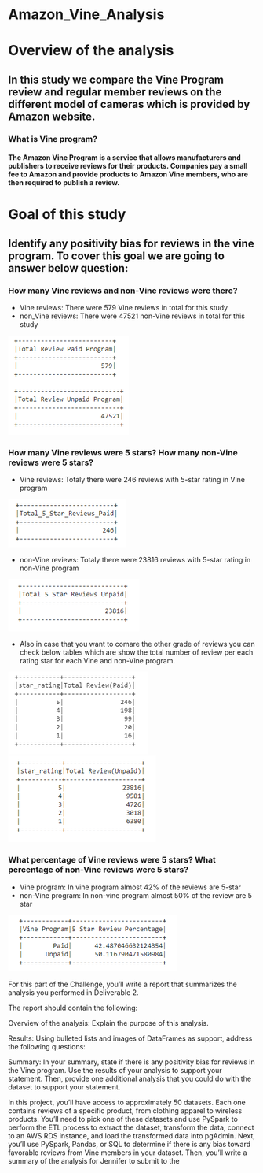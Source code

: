 # Amazon_Vine_Analysis

# Overview of the analysis
## In this study we compare the Vine Program review and regular member reviews on the different model of cameras which is provided by Amazon website.
### What is Vine program?
#### The Amazon Vine Program is a service that allows manufacturers and publishers to receive reviews for their products. Companies pay a small fee to Amazon and provide products to Amazon Vine members, who are then required to publish a review.
# Goal of this study
## Identify any positivity bias for reviews in the vine program. To cover this goal we are going to answer below question:
### How many Vine reviews and non-Vine reviews were there?
- Vine reviews: There were 579 Vine reviews in total for this study
- non_Vine reviews: There were 47521 non-Vine reviews in total for this study

![total_review](https://github.com/reza-ya57/Amazon_Vine_Analysis/blob/main/total_review_paid_unpaid.png)
### How many Vine reviews were 5 stars? How many non-Vine reviews were 5 stars?
- Vine reviews: Totaly there were 246 reviews with 5-star rating in Vine program

![5_star_vine_review](https://github.com/reza-ya57/Amazon_Vine_Analysis/blob/main/total_review_paid_5_star.png)
- non-Vine reviews: Totaly there were 23816 reviews with 5-star rating in non-Vine program

![5_star_non_vine_review](https://github.com/reza-ya57/Amazon_Vine_Analysis/blob/main/total_review_unpaid_5_star.png)
- Also in case that you want to comare the other grade of reviews you can check below tables which are show the total number of review per each rating star for each Vine and non-Vine program.

![total_review_per_star-paid](https://github.com/reza-ya57/Amazon_Vine_Analysis/blob/main/total_review_paid_per_star.png)
![total_review_per_star-unpaid](https://github.com/reza-ya57/Amazon_Vine_Analysis/blob/main/total_review_unpaid_per_star.png)
### What percentage of Vine reviews were 5 stars? What percentage of non-Vine reviews were 5 stars?
- Vine program: In vine program almost 42% of the reviews are 5-star
- non-Vine program: In non-vine program almost 50% of the review are 5 star

![5_star_percentage](https://github.com/reza-ya57/Amazon_Vine_Analysis/blob/main/5_star_percent.png)




For this part of the Challenge, you’ll write a report that summarizes the analysis you performed in Deliverable 2.

The report should contain the following:

Overview of the analysis: Explain the purpose of this analysis.

Results: Using bulleted lists and images of DataFrames as support, address the following questions:

Summary: In your summary, state if there is any positivity bias for reviews in the Vine program. Use the results of your analysis to support your statement. Then, provide one additional analysis that you could do with the dataset to support your statement.

In this project, you’ll have access to approximately 50 datasets. Each one contains reviews of a specific product, from clothing apparel to wireless products. You’ll need to pick one of these datasets and use PySpark to perform the ETL process to extract the dataset, transform the data, connect to an AWS RDS instance, and load the transformed data into pgAdmin. Next, you’ll use PySpark, Pandas, or SQL to determine if there is any bias toward favorable reviews from Vine members in your dataset. Then, you’ll write a summary of the analysis for Jennifer to submit to the
